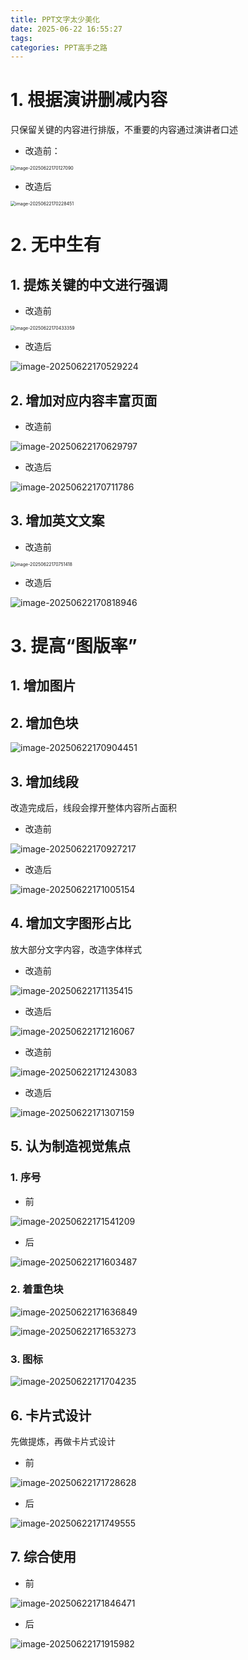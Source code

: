 ```yaml
---
title: PPT文字太少美化
date: 2025-06-22 16:55:27
tags:
categories: PPT高手之路
---
```


# 1. 根据演讲删减内容

只保留关键的内容进行排版，不重要的内容通过演讲者口述

- 改造前：

<img src="https://panyuro.oss-cn-beijing.aliyuncs.com/image-20250622170127090.png" alt="image-20250622170127090" style="zoom:50%;" />

- 改造后

<img src="https://panyuro.oss-cn-beijing.aliyuncs.com/image-20250622170228451.png" alt="image-20250622170228451" style="zoom:50%;" />

# 2. 无中生有

## 1. 提炼关键的中文进行强调

- 改造前

<img src="https://panyuro.oss-cn-beijing.aliyuncs.com/image-20250622170433359.png" alt="image-20250622170433359" style="zoom:50%;" />

- 改造后

![image-20250622170529224](https://panyuro.oss-cn-beijing.aliyuncs.com/image-20250622170529224.png)

## 2. 增加对应内容丰富页面

- 改造前

![image-20250622170629797](https://panyuro.oss-cn-beijing.aliyuncs.com/image-20250622170629797.png)

- 改造后

![image-20250622170711786](https://panyuro.oss-cn-beijing.aliyuncs.com/image-20250622170711786.png)

## 3. 增加英文文案

- 改造前

<img src="https://panyuro.oss-cn-beijing.aliyuncs.com/image-20250622170751418.png" alt="image-20250622170751418" style="zoom:50%;" />

- 改造后

![image-20250622170818946](https://panyuro.oss-cn-beijing.aliyuncs.com/image-20250622170818946.png)

# 3. 提高“图版率”

## 1. 增加图片

## 2. 增加色块

![image-20250622170904451](https://panyuro.oss-cn-beijing.aliyuncs.com/image-20250622170904451.png)

## 3. 增加线段

改造完成后，线段会撑开整体内容所占面积

- 改造前

![image-20250622170927217](https://panyuro.oss-cn-beijing.aliyuncs.com/image-20250622170927217.png)

- 改造后

![image-20250622171005154](https://panyuro.oss-cn-beijing.aliyuncs.com/image-20250622171005154.png)

## 4. 增加文字图形占比

放大部分文字内容，改造字体样式

- 改造前

![image-20250622171135415](https://panyuro.oss-cn-beijing.aliyuncs.com/image-20250622171135415.png)

- 改造后

![image-20250622171216067](https://panyuro.oss-cn-beijing.aliyuncs.com/image-20250622171216067.png)



- 改造前

![image-20250622171243083](https://panyuro.oss-cn-beijing.aliyuncs.com/image-20250622171243083.png)

- 改造后

![image-20250622171307159](https://panyuro.oss-cn-beijing.aliyuncs.com/image-20250622171307159.png)

## 5. 认为制造视觉焦点

### 1. 序号

- 前

![image-20250622171541209](https://panyuro.oss-cn-beijing.aliyuncs.com/image-20250622171541209.png)

- 后

![image-20250622171603487](https://panyuro.oss-cn-beijing.aliyuncs.com/image-20250622171603487.png)

### 2. 着重色块

![image-20250622171636849](https://panyuro.oss-cn-beijing.aliyuncs.com/image-20250622171636849.png)

![image-20250622171653273](https://panyuro.oss-cn-beijing.aliyuncs.com/image-20250622171653273.png)

### 3. 图标

![image-20250622171704235](https://panyuro.oss-cn-beijing.aliyuncs.com/image-20250622171704235.png)

## 6. 卡片式设计

先做提炼，再做卡片式设计

- 前

![image-20250622171728628](https://panyuro.oss-cn-beijing.aliyuncs.com/image-20250622171728628.png)

- 后

![image-20250622171749555](https://panyuro.oss-cn-beijing.aliyuncs.com/image-20250622171749555.png)

## 7. 综合使用

- 前

![image-20250622171846471](https://panyuro.oss-cn-beijing.aliyuncs.com/image-20250622171846471.png)

- 后

![image-20250622171915982](https://panyuro.oss-cn-beijing.aliyuncs.com/image-20250622171915982.png)
